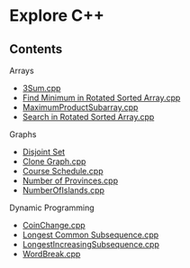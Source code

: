 # Explore C++

## Contents

 Arrays
 - [3Sum.cpp](https://github.com/10samarth/CPP_Playground/blob/main/Data%20Structures/Arrays/3Sum.cpp
   "3Sum.cpp")
 - [Find Minimum in Rotated Sorted Array.cpp](https://github.com/10samarth/CPP_Playground/blob/main/Data%20Structures/Arrays/Find%20Minimum%20in%20Rotated%20Sorted%20Array.cpp
   "Find Minimum in Rotated Sorted Array.cpp")
 - [MaximumProductSubarray.cpp](https://github.com/10samarth/CPP_Playground/blob/main/Data%20Structures/Arrays/MaximumProductSubarray.cpp
   "MaximumProductSubarray.cpp")
 - [Search in Rotated Sorted Array.cpp](https://github.com/10samarth/CPP_Playground/blob/main/Data%20Structures/Arrays/Search%20in%20Rotated%20Sorted%20Array.cpp
   "Search in Rotated Sorted Array.cpp")
 
 Graphs
 - [Disjoint Set](https://github.com/10samarth/CPP_Playground/tree/main/Data%20Structures/Graphs/Disjoint%20Set
   "Disjoint Set")
 - [Clone Graph.cpp](https://github.com/10samarth/CPP_Playground/blob/main/Data%20Structures/Graphs/Clone%20Graph.cpp
   "Clone Graph.cpp")
 - [Course Schedule.cpp](https://github.com/10samarth/CPP_Playground/blob/main/Data%20Structures/Graphs/Clone%20Graph.cpp
   "Course Schedule.cpp")
 - [Number of Provinces.cpp](https://github.com/10samarth/CPP_Playground/blob/main/Data%20Structures/Graphs/Number%20of%20Provinces.cpp
   "Number of Provinces.cpp")
 - [NumberOfIslands.cpp](https://github.com/10samarth/CPP_Playground/blob/main/Data%20Structures/Graphs/Number%20of%20Provinces.cpp
   "NumberOfIslands.cpp")   

Dynamic Programming
 - [CoinChange.cpp](https://github.com/10samarth/CPP_Playground/tree/main/Data%20Structures/Graphs/Disjoint%20Set
   "CoinChange.cpp")
 - [Longest Common Subsequence.cpp](https://github.com/10samarth/CPP_Playground/blob/main/Data%20Structures/Graphs/Clone%20Graph.cpp
   "Longest Common Subsequence.cpp")
 - [LongestIncreasingSubsequence.cpp](https://github.com/10samarth/CPP_Playground/blob/main/Data%20Structures/Graphs/Number%20of%20Provinces.cpp
   "LongestIncreasingSubsequence.cpp")
- [WordBreak.cpp](https://github.com/10samarth/CPP_Playground/blob/main/Data%20Structures/Graphs/Number%20of%20Provinces.cpp
   "WordBreak.cpp")
